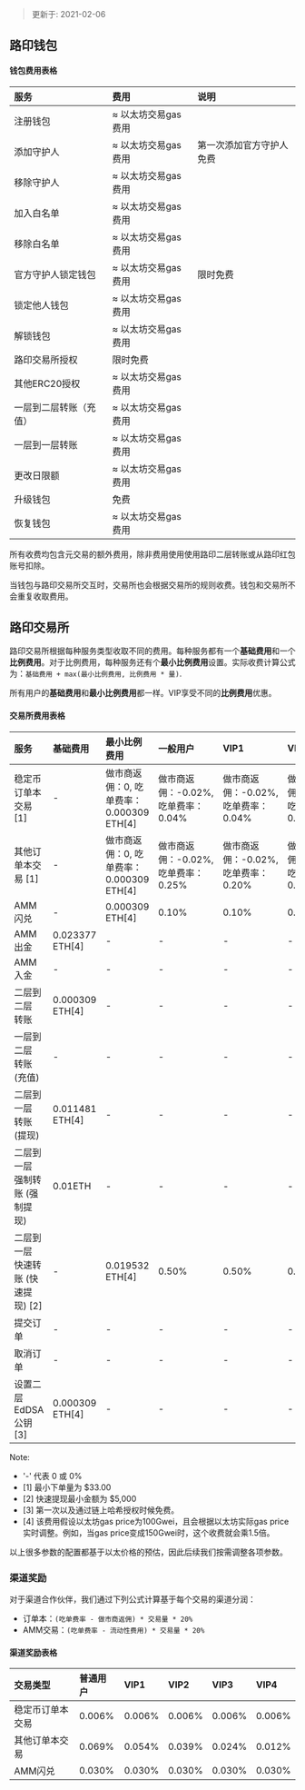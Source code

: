 > 更新于: 2021-02-06

## 路印钱包

#### 钱包费用表格
服务 | 费用 | 说明
:--- | :--- | :--- |
注册钱包 | ≈ 以太坊交易gas费用 |  
添加守护人 | ≈ 以太坊交易gas费用 | 第一次添加官方守护人免费
移除守护人 | ≈ 以太坊交易gas费用 |  
加入白名单 | ≈ 以太坊交易gas费用 |  
移除白名单 | ≈ 以太坊交易gas费用 |  
官方守护人锁定钱包 | ≈ 以太坊交易gas费用 | 限时免费
锁定他人钱包 | ≈ 以太坊交易gas费用 |  
解锁钱包 | ≈ 以太坊交易gas费用|  
路印交易所授权 | 限时免费 |  
其他ERC20授权 | ≈ 以太坊交易gas费用 |  
一层到二层转账（充值） | ≈ 以太坊交易gas费用 |  
一层到一层转账 | ≈ 以太坊交易gas费用 |  
更改日限额 | ≈ 以太坊交易gas费用 |
升级钱包 | 免费 |  
恢复钱包 | ≈ 以太坊交易gas费用 |

所有收费均包含元交易的额外费用，除非费用使用使用路印二层转账或从路印红包账号扣除。

当钱包与路印交易所交互时，交易所也会根据交易所的规则收费。钱包和交易所不会重复收取费用。

## 路印交易所

路印交易所根据每种服务类型收取不同的费用。每种服务都有一个**基础费用**和一个**比例费用**。对于比例费用，每种服务还有个**最小比例费用**设置。实际收费计算公式为：`基础费用 + max(最小比例费用, 比例费用 * 量)`.

所有用户的**基础费用**和**最小比例费用**都一样。VIP享受不同的**比例费用**优惠。

#### 交易所费用表格
服务 | 基础费用 | 最小比例费用 | 一般用户 | VIP1 | VIP2 | VIP3 | VIP4
:--- | :--- | :--- | :--- | :--- | :--- | :--- | :---
稳定币订单本交易 [1] | - | 做市商返佣：0, 吃单费率：0.000309 ETH[4] | 做市商返佣：-0.02%, 吃单费率：0.04% | 做市商返佣：-0.02%, 吃单费率：0.04% | 做市商返佣：-0.02%, 吃单费率：0.04% | 做市商返佣：-0.02%, 吃单费率：0.04% | 做市商返佣：-0.02%, 吃单费率：0.04%
其他订单本交易 [1]| - | 做市商返佣：0, 吃单费率：0.000309 ETH[4] | 做市商返佣：-0.02%, 吃单费率：0.25% | 做市商返佣：-0.02%, 吃单费率：0.20% | 做市商返佣：-0.02%, 吃单费率：0.15% | 做市商返佣：-0.02%, 吃单费率：0.10% | 做市商返佣：-0.02%, 吃单费率：0.06%
AMM闪兑 | - | 0.000309 ETH[4] | 0.10% | 0.10% | 0.10% | 0.10% | 0.06%
AMM出金 | 0.023377 ETH[4] | - | - | - | - | - | -
AMM入金 | - | - | - | - | - | - | -
二层到二层 转账 | 0.000309 ETH[4] | - | - | - | - | - | -
一层到二层 转账 (充值) | - | - | - | - | - | - | -
二层到一层 转账 (提现) | 0.011481 ETH[4] | - | - | - | - | - | -
二层到一层 强制转账 (强制提现) | 0.01ETH | - | - | - | - | - | -
二层到一层 快速转账 (快速提现) [2] | - | 0.019532 ETH[4] | 0.50% | 0.50% | 0.50% | 0.50% | 0.50%
提交订单 | - | - | - | - | - | - | -
取消订单 | - | - | - | - | - | - | -
设置二层 EdDSA公钥 [3] | 0.000309 ETH[4] | - | - | - | - | - | -

Note:

-  '-' 代表 0 或 0%
- [1] 最小下单量为 $33.00
- [2] 快速提现最小金额为 $5,000
- [3] 第一次以及通过链上哈希授权时候免费。
- [4] 该费用假设以太坊gas price为100Gwei，且会根据以太坊实际gas price实时调整。例如，当gas price变成150Gwei时，这个收费就会乘1.5倍。


以上很多参数的配置都基于以太价格的预估，因此后续我们按需调整各项参数。


### 渠道奖励

对于渠道合作伙伴，我们通过下列公式计算基于每个交易的渠道分润：

- 订单本：`(吃单费率 - 做市商返佣) * 交易量 * 20%`
- AMM交易：`(吃单费率 - 流动性费用) * 交易量 * 20%`

#### 渠道奖励表格
交易类型  | 普通用户 | VIP1 | VIP2 | VIP3 | VIP4
:--- | :--- | :--- | :--- | :--- | :---
稳定币订单本交易 | 0.006% | 0.006%| 0.006% | 0.006% | 0.006%
其他订单本交易 | 0.069% | 0.054% | 0.039% | 0.024% | 0.012%
AMM闪兑 | 0.030%	 |0.030%	 |0.030%	 |0.030%	 |0.030%
